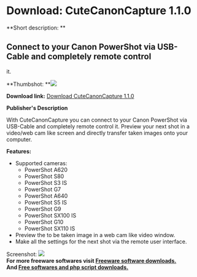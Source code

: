 # Download: CuteCanonCapture 1.1.0

**Short description: **

## Connect to your Canon PowerShot via USB-Cable and completely remote control
it.

  
**Thumbshot: **![](http://www.freewarefiles.com/screenshot/cutecanoncapture_md.jpg)   
  
**Download link:** [Download CuteCanonCapture 1.1.0](http://freesoftwares.boysofts.com/CuteCanonCapture_program_50844.html)  
  

**Publisher's Description**  
  

With CuteCanonCapture you can connect to your Canon PowerShot via USB-Cable
and completely remote control it. Preview your next shot in a video/web cam
like screen and directly transfer taken images onto your computer.

**Features:**

  * Supported cameras: 
    * PowerShot A620 
    * PowerShot S80 
    * PowerShot S3 IS 
    * PowerShot G7 
    * PowerShot A640 
    * PowerShot S5 IS 
    * PowerShot G9 
    * PowerShot SX100 IS 
    * PowerShot G10 
    * PowerShot SX110 IS 
  * Preview the to be taken image in a web cam like video window. 
  * Make all the settings for the next shot via the remote user interface. 

  
  
Screenshot: ![](http://www.freewarefiles.com/screenshot/cutecanoncapture.jpg)  
**For more freeware softwares visit [Freeware software downloads.](http://freesoftwares.boysofts.com/)**   
**And [Free softwares and php script downloads.](http://www.boysofts.com/)**


